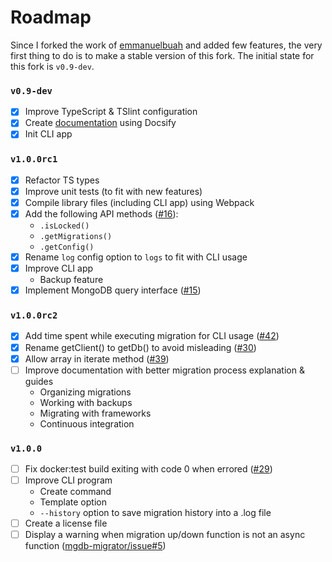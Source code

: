 # Roadmap

Since I forked the work of [emmanuelbuah](https://github.com/emmanuelbuah) and added few features, the very first thing to do is to make a stable version of this fork. The initial state for this fork is `v0.9-dev`.

### `v0.9-dev`

- [x] Improve TypeScript & TSlint configuration
- [x] Create [documentation](https://sundowndev.github.io/underbase/) using Docsify
- [x] Init CLI app

### `v1.0.0rc1`

- [x] Refactor TS types
- [x] Improve unit tests (to fit with new features)
- [x] Compile library files (including CLI app) using Webpack
- [x] Add the following API methods ([#16](https://github.com/sundowndev/underbase/issues/16)): 
  - `.isLocked()`
  - `.getMigrations()`
  - `.getConfig()`
- [x] Rename `log` config option to `logs` to fit with CLI usage
- [x] Improve CLI app
  - Backup feature
- [x] Implement MongoDB query interface ([#15](https://github.com/sundowndev/underbase/issues/15))

### `v1.0.0rc2`

- [x] Add time spent while executing migration for CLI usage ([#42](https://github.com/sundowndev/underbase/issues/42))
- [x] Rename getClient() to getDb() to avoid misleading ([#30](https://github.com/sundowndev/underbase/issues/30))
- [x] Allow array in iterate method ([#39](https://github.com/sundowndev/underbase/issues/39))
- [ ] Improve documentation with better migration process explanation & guides
  - Organizing migrations
  - Working with backups
  - Migrating with frameworks
  - Continuous integration

### `v1.0.0`

- [ ] Fix docker:test build exiting with code 0 when errored ([#29](https://github.com/sundowndev/underbase/issues/29))
- [ ] Improve CLI program
  - Create command
  - Template option
  - `--history` option to save migration history into a .log file
- [ ] Create a license file
- [ ] Display a warning when migration up/down function is not an async function ([mgdb-migrator/issue#5](https://github.com/emmanuelbuah/mgdb-migrator/issues/5))
